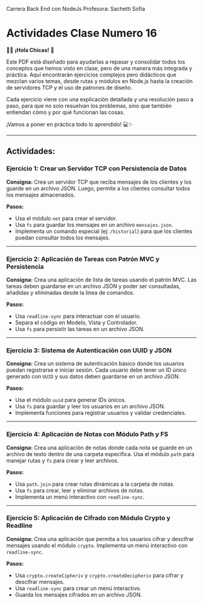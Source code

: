 Carrera Back End con NodeJs
Profesora: Sachetti Sofia

# Actividades Clase Numero 16

👩‍💻 **¡Hola Chicas!** 👋

Este PDF está diseñado para ayudarlas a repasar y consolidar todos los conceptos que hemos visto en clase, pero de una manera más integrada y práctica. Aquí encontrarán ejercicios complejos pero didácticos que mezclan varios temas, desde rutas y módulos en Node.js hasta la creación de servidores TCP y el uso de patrones de diseño.

Cada ejercicio viene con una explicación detallada y una resolución paso a paso, para que no solo resuelvan los problemas, sino que también entiendan cómo y por qué funcionan las cosas.

¡Vamos a poner en práctica todo lo aprendido! 💻✨

---

## Actividades:

### Ejercicio 1: Crear un Servidor TCP con Persistencia de Datos
**Consigna:**
Crea un servidor TCP que reciba mensajes de los clientes y los guarde en un archivo JSON. Luego, permite a los clientes consultar todos los mensajes almacenados.

**Pasos:**
*   Usa el módulo `net` para crear el servidor.
*   Usa `fs` para guardar los mensajes en un archivo `mensajes.json`.
*   Implementa un comando especial (ej: `/historial`) para que los clientes puedan consultar todos los mensajes.

---

### Ejercicio 2: Aplicación de Tareas con Patrón MVC y Persistencia
**Consigna:**
Crea una aplicación de lista de tareas usando el patrón MVC. Las tareas deben guardarse en un archivo JSON y poder ser consultadas, añadidas y eliminadas desde la línea de comandos.

**Pasos:**
*   Usa `readline-sync` para interactuar con el usuario.
*   Separa el código en Modelo, Vista y Controlador.
*   Usa `fs` para persistir las tareas en un archivo JSON.

---

### Ejercicio 3: Sistema de Autenticación con UUID y JSON
**Consigna:**
Crea un sistema de autenticación básico donde los usuarios puedan registrarse e iniciar sesión. Cada usuario debe tener un ID único generado con `UUID` y sus datos deben guardarse en un archivo JSON.

**Pasos:**
*   Usa el módulo `uuid` para generar IDs únicos.
*   Usa `fs` para guardar y leer los usuarios en un archivo JSON.
*   Implementa funciones para registrar usuarios y validar credenciales.

---

### Ejercicio 4: Aplicación de Notas con Módulo Path y FS
**Consigna:**
Crea una aplicación de notas donde cada nota se guarde en un archivo de texto dentro de una carpeta específica. Usa el módulo `path` para manejar rutas y `fs` para crear y leer archivos.

**Pasos:**
*   Usa `path.join` para crear rutas dinámicas a la carpeta de notas.
*   Usa `fs` para crear, leer y eliminar archivos de notas.
*   Implementa un menú interactivo con `readline-sync`.

---

### Ejercicio 5: Aplicación de Cifrado con Módulo Crypto y Readline
**Consigna:**
Crea una aplicación que permita a los usuarios cifrar y descifrar mensajes usando el módulo `crypto`. Implementa un menú interactivo con `readline-sync`.

**Pasos:**
*   Usa `crypto.createCipheriv` y `crypto.createDecipheriv` para cifrar y descifrar mensajes.
*   Usa `readline-sync` para crear un menú interactivo.
*   Guarda los mensajes cifrados en un archivo JSON.